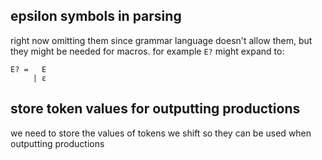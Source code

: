 ## epsilon symbols in parsing
right now omitting them since grammar language doesn't allow them, but they might be needed for macros. for example `E?` might expand to:
```
E? =   E
     | ε
```

## store token values for outputting productions
we need to store the values of tokens we shift so 
they can be used when outputting productions